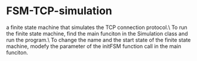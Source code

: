 # FSM-TCP-simulation
a finite state machine that simulates the TCP connection protocol.\\
To run the finite state machine, find the main funciton in the Simulation class and run the program.\\
To change the name and the start state of the finite state machine, modefy the parameter of the initFSM function call in the main funciton. 
